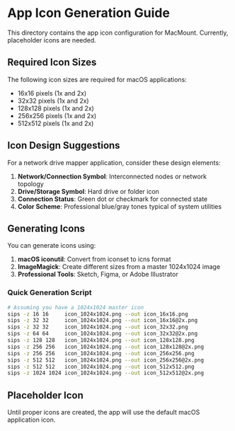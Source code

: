 # App Icon Generation Guide

This directory contains the app icon configuration for MacMount. Currently, placeholder icons are needed.

## Required Icon Sizes

The following icon sizes are required for macOS applications:

- 16x16 pixels (1x and 2x)
- 32x32 pixels (1x and 2x)
- 128x128 pixels (1x and 2x)
- 256x256 pixels (1x and 2x)
- 512x512 pixels (1x and 2x)

## Icon Design Suggestions

For a network drive mapper application, consider these design elements:

1. **Network/Connection Symbol**: Interconnected nodes or network topology
2. **Drive/Storage Symbol**: Hard drive or folder icon
3. **Connection Status**: Green dot or checkmark for connected state
4. **Color Scheme**: Professional blue/gray tones typical of system utilities

## Generating Icons

You can generate icons using:

1. **macOS iconutil**: Convert from iconset to icns format
2. **ImageMagick**: Create different sizes from a master 1024x1024 image
3. **Professional Tools**: Sketch, Figma, or Adobe Illustrator

### Quick Generation Script

```bash
# Assuming you have a 1024x1024 master icon
sips -z 16 16     icon_1024x1024.png --out icon_16x16.png
sips -z 32 32     icon_1024x1024.png --out icon_16x16@2x.png
sips -z 32 32     icon_1024x1024.png --out icon_32x32.png
sips -z 64 64     icon_1024x1024.png --out icon_32x32@2x.png
sips -z 128 128   icon_1024x1024.png --out icon_128x128.png
sips -z 256 256   icon_1024x1024.png --out icon_128x128@2x.png
sips -z 256 256   icon_1024x1024.png --out icon_256x256.png
sips -z 512 512   icon_1024x1024.png --out icon_256x256@2x.png
sips -z 512 512   icon_1024x1024.png --out icon_512x512.png
sips -z 1024 1024 icon_1024x1024.png --out icon_512x512@2x.png
```

## Placeholder Icon

Until proper icons are created, the app will use the default macOS application icon.